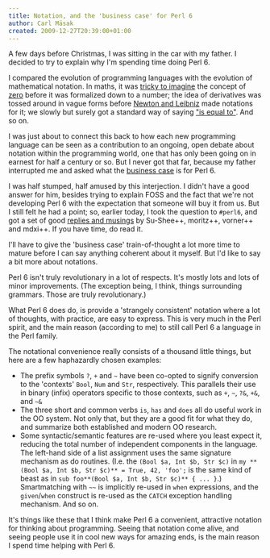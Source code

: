 ```yaml
---
title: Notation, and the 'business case' for Perl 6
author: Carl Mäsak
created: 2009-12-27T20:39:00+01:00
---
```

A few days before Christmas, I was sitting in the car with my father. I decided to try to explain why I'm spending time doing Perl 6.

I compared the evolution of programming languages with the evolution of mathematical notation. In maths, it was [tricky to imagine](http://en.wikipedia.org/wiki/Linguistic_relativity) the concept of [zero](http://en.wikipedia.org/wiki/Zero#Early_history) before it was formalized down to a number; the idea of derivatives was tossed around in vague forms before [Newton and Leibniz](http://en.wikipedia.org/wiki/Derivative) made notations for it; we slowly but surely got a standard way of saying ["is equal to"](http://en.wikipedia.org/wiki/Equals_sign). And so on.

I was just about to connect this back to how each new programming language can be seen as a contribution to an ongoing, open debate about notation within the programming world, one that has only been going on in earnest for half a century or so. But I never got that far, because my father interrupted me and asked what the [business case](http://en.wikipedia.org/wiki/Business_case) is for Perl 6.

I was half stumped, half amused by this interjection. I didn't have a good answer for him, besides trying to explain FOSS and the fact that we're not developing Perl 6 with the expectation that someone will buy it from us. But I still felt he had a point; so, earlier today, I took the question to `#perl6`, and got a set of good [replies and musings](http://irclog.perlgeek.de/perl6/2009-12-27#i_1871329) by Su-Shee++, moritz++, vorner++ and mdxi++. If you have time, do read it.

I'll have to give the 'business case' train-of-thought a lot more time to mature before I can say anything coherent about it myself. But I'd like to say a bit more about notations.

Perl 6 isn't truly revolutionary in a lot of respects. It's mostly lots and lots of minor improvements. (The exception being, I think, things surrounding grammars. Those are truly revolutionary.)

What Perl 6 does do, is provide a 'strangely consistent' notation where a lot of thoughts, with practice, are easy to express. This is very much in the Perl spirit, and the main reason (according to me) to still call Perl 6 a language in the Perl family.

The notational convenience really consists of a thousand little things, but here are a few haphazardly chosen examples:

- The prefix symbols `?`, `+` and `~` have been co-opted to signify conversion to the 'contexts' `Bool`, `Num` and `Str`, respectively. This parallels their use in binary (infix) operators specific to those contexts, such as `+`, `~`, `?&`, `+&`, and `~&` 
- The three short and common verbs `is`, `has` and `does` all do useful work in the OO system. Not only that, but they are a good fit for what they do, and summarize both established and modern OO research.
- Some syntactic/semantic features are re-used where you least expect it, reducing the total number of independent components in the language. The left-hand side of a list assignment uses the same signature mechanism as do routines. (I.e. the `(Bool $a, Int $b, Str $c)` in `my **(Bool $a, Int $b, Str $c)** = True, 42, 'foo';` is the same kind of beast as in `sub foo**(Bool $a, Int $b, Str $c)** { ... }`.) Smartmatching with `~~` is implicitly re-used in `when` expressions, and the `given`/`when` construct is re-used as the `CATCH` exception handling mechanism. And so on.

It's things like these that I think make Perl 6 a convenient, attractive notation for thinking about programming. Seeing that notation come alive, and seeing people use it in cool new ways for amazing ends, is the main reason I spend time helping with Perl 6.


